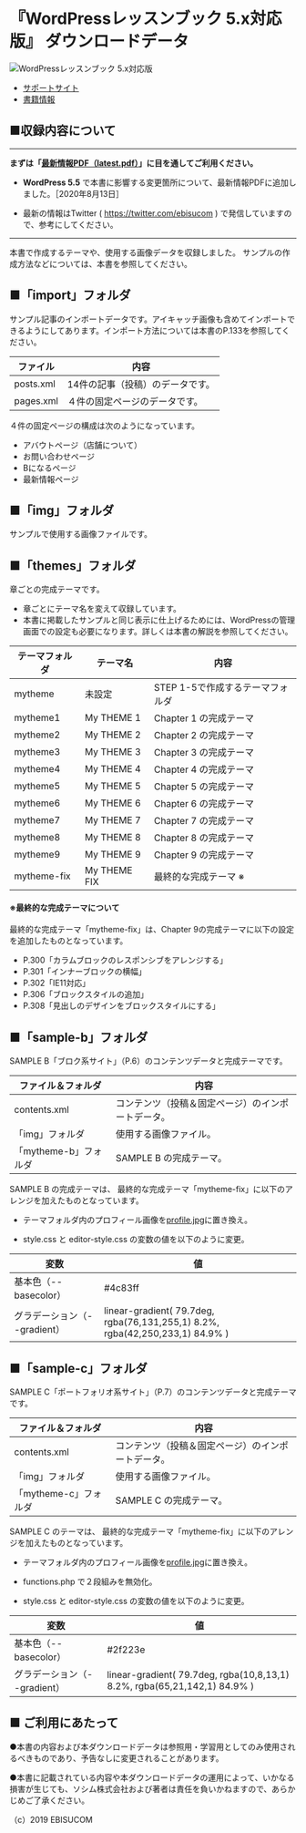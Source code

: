 # 『WordPressレッスンブック 5.x対応版』 ダウンロードデータ

![WordPressレッスンブック 5.x対応版](https://repository-images.githubusercontent.com/212756777/6d57d000-021d-11ea-89a6-ffab78937966)

* [サポートサイト](https://www.socym.co.jp/book/1240/) 
* [書籍情報](https://ebisu.com/wplesson/)



## ■収録内容について

---

**まずは「[最新情報PDF（latest.pdf）](https://github.com/ebisucom/wplesson/blob/master/latest.pdf)」に目を通してご利用ください。**

- **WordPress 5.5** で本書に影響する変更箇所について、最新情報PDFに追加しました。［2020年8月13日］

- 最新の情報はTwitter ( https://twitter.com/ebisucom ) で発信していますので、参考にしてください。

---

本書で作成するテーマや、使用する画像データを収録しました。
サンプルの作成方法などについては、本書を参照してください。



## ■「import」フォルダ

サンプル記事のインポートデータです。アイキャッチ画像も含めてインポートできるようにしてあります。インポート方法については本書のP.133を参照してください。


ファイル  | 内容 
--------- | -----
posts.xml | 14件の記事（投稿）のデータです。
pages.xml | ４件の固定ページのデータです。


４件の固定ページの構成は次のようになっています。

* アバウトページ（店舗について）
* お問い合わせページ
* Bになるページ
* 最新情報ページ




## ■「img」フォルダ

サンプルで使用する画像ファイルです。



## ■「themes」フォルダ

章ごとの完成テーマです。

- 章ごとにテーマ名を変えて収録しています。
- 本書に掲載したサンプルと同じ表示に仕上げるためには、WordPressの管理画面での設定も必要になります。詳しくは本書の解説を参照してください。

テーマフォルダ | テーマ名     | 内容
-------------- | ------------ | ----
mytheme        | 未設定       | STEP 1-5で作成するテーマフォルダ
mytheme1       | My THEME 1   | Chapter 1 の完成テーマ
mytheme2       | My THEME 2   | Chapter 2 の完成テーマ
mytheme3       | My THEME 3   | Chapter 3 の完成テーマ
mytheme4       | My THEME 4   | Chapter 4 の完成テーマ
mytheme5       | My THEME 5   | Chapter 5 の完成テーマ
mytheme6       | My THEME 6   | Chapter 6 の完成テーマ
mytheme7       | My THEME 7   | Chapter 7 の完成テーマ
mytheme8       | My THEME 8   | Chapter 8 の完成テーマ
mytheme9       | My THEME 9   | Chapter 9 の完成テーマ
mytheme-fix    | My THEME FIX | 最終的な完成テーマ ※


#### ※最終的な完成テーマについて

最終的な完成テーマ「mytheme-fix」は、Chapter 9の完成テーマに以下の設定を追加したものとなっています。

* P.300「カラムブロックのレスポンシブをアレンジする」
* P.301「インナーブロックの横幅」
* P.302「IE11対応」
* P.306「ブロックスタイルの追加」
* P.308「見出しのデザインをブロックスタイルにする」




## ■「sample-b」フォルダ

SAMPLE B「ブロク系サイト」（P.6）のコンテンツデータと完成テーマです。


ファイル＆フォルダ    | 内容 
--------------------- | -----
contents.xml          | コンテンツ（投稿＆固定ページ）のインポートデータ。
「img」フォルダ       | 使用する画像ファイル。
「mytheme-b」フォルダ | SAMPLE B の完成テーマ。


SAMPLE B の完成テーマは、
最終的な完成テーマ「mytheme-fix」に以下のアレンジを加えたものとなっています。

* テーマフォルダ内のプロフィール画像を[profile.jpg](https://raw.githubusercontent.com/ebisucom/wplesson/master/sample-b/img/profile.jpg)に置き換え。

* style.css と editor-style.css の変数の値を以下のように変更。


変数                         | 値
---------------------------- | ------------
基本色（--basecolor）        | #4c83ff
グラデーション（--gradient） | linear-gradient( 79.7deg,  rgba(76,131,255,1) 8.2%, rgba(42,250,233,1) 84.9% )




## ■「sample-c」フォルダ

SAMPLE C「ポートフォリオ系サイト」（P.7）のコンテンツデータと完成テーマです。


ファイル＆フォルダ    | 内容 
--------------------- | -----
contents.xml          | コンテンツ（投稿＆固定ページ）のインポートデータ。
「img」フォルダ       | 使用する画像ファイル。
「mytheme-c」フォルダ | SAMPLE C の完成テーマ。


SAMPLE C のテーマは、
最終的な完成テーマ「mytheme-fix」に以下のアレンジを加えたものとなっています。

* テーマフォルダ内のプロフィール画像を[profile.jpg](https://raw.githubusercontent.com/ebisucom/wplesson/master/sample-c/img/profile.jpg)に置き換え。

* functions.php で２段組みを無効化。

* style.css と editor-style.css の変数の値を以下のように変更。


変数                         | 値
---------------------------- | ------------
基本色（--basecolor）        | #2f223e
グラデーション（--gradient） | linear-gradient( 79.7deg,  rgba(10,8,13,1) 8.2%, rgba(65,21,142,1) 84.9% )




## ■ ご利用にあたって

●本書の内容および本ダウンロードデータは参照用・学習用としてのみ使用されるべきものであり、予告なしに変更されることがあります。

●本書に記載されている内容や本ダウンロードデータの運用によって、いかなる損害が生じても、ソシム株式会社および著者は責任を負いかねますので、あらかじめご了承ください。

（c）2019 EBISUCOM
